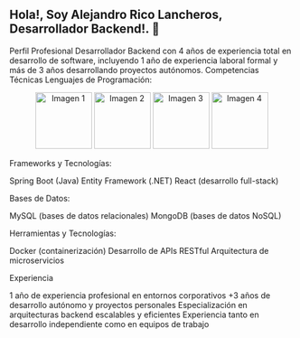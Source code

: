 ## Hola!, Soy Alejandro Rico Lancheros, Desarrollador Backend!. 🦜


Perfil Profesional
Desarrollador Backend con 4 años de experiencia total en desarrollo de software, incluyendo 1 año de experiencia laboral formal y más de 3 años desarrollando proyectos autónomos.
Competencias Técnicas
Lenguajes de Programación:

<p align="center">
  <img src="https://github.com/user-attachments/assets/16245994-fb0b-4a01-83ea-7f0937a2af43" alt="Imagen 1" width="100">
  <img src="https://github.com/user-attachments/assets/c2d1be60-7eb8-4a9b-b4fb-54bb9180d3eb" alt="Imagen 2" width="100">
  <img src="https://github.com/user-attachments/assets/6962b6ee-60b9-4795-9ae7-e0da2bb789b2" alt="Imagen 3" width="100">
  <img src="https://github.com/user-attachments/assets/a56240ba-d74e-4432-87c6-74bd2eafd095" alt="Imagen 4" width="100">
</p>




Frameworks y Tecnologías:

Spring Boot (Java)
Entity Framework (.NET)
React (desarrollo full-stack)

Bases de Datos:

MySQL (bases de datos relacionales)
MongoDB (bases de datos NoSQL)

Herramientas y Tecnologías:

Docker (containerización)
Desarrollo de APIs RESTful
Arquitectura de microservicios

Experiencia

1 año de experiencia profesional en entornos corporativos
+3 años de desarrollo autónomo y proyectos personales
Especialización en arquitecturas backend escalables y eficientes
Experiencia tanto en desarrollo independiente como en equipos de trabajo
